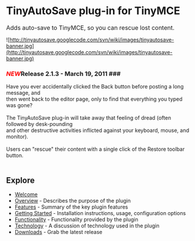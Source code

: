 # TinyAutoSave plug-in for TinyMCE #
<font size='3'>Adds auto-save to TinyMCE, so you can rescue lost content.</font>

![http://tinyautosave.googlecode.com/svn/wiki/images/tinyautosave-banner.jpg](http://tinyautosave.googlecode.com/svn/wiki/images/tinyautosave-banner.jpg)

### _<font color='red'>NEW</font>_**Release 2.1.3 - March 19, 2011 ###**

Have you ever accidentally clicked the Back button before posting a long message, and<br>
then went back to the editor page, only to find that everything you typed was gone?<br>
<br>
The TinyAutoSave plug-in will take away that feeling of dread (often followed by desk-pounding<br>
and other destructive activities inflicted against your keyboard, mouse, and monitor).<br>
<br>
Users can "rescue" their content with a single click of the Restore toolbar button.<br>
<br>
<h2>Explore</h2>

<ul><li><a href='Welcome.md'>Welcome</a>
</li><li><a href='Overview.md'>Overview</a> - Describes the purpose of the plugin<br>
</li><li><a href='Features.md'>Features</a> - Summary of the key plugin features<br>
</li><li><a href='GettingStarted.md'>Getting Started</a> - Installation instructions, usage, configuration options<br>
</li><li><a href='Functionality.md'>Functionality</a> - Functionality provided by the plugin<br>
</li><li><a href='Technology.md'>Technology</a> - A discussion of technology used in the plugin<br>
</li><li><a href='http://code.google.com/p/tinyautosave/downloads/list'>Downloads</a> - Grab the latest release